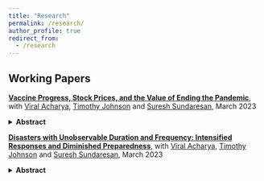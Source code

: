 ```yaml
---
title: "Research"
permalink: /research/
author_profile: true
redirect_from:
  - /research
---
```



Working Papers
------



[**Vaccine Progress, Stock Prices, and the Value of Ending the Pandemic**](https://pages.stern.nyu.edu/~sternfin/vacharya/public_html/pdfs/AJSZ_Value_March2023.pdf), with [Viral Acharya](http://pages.stern.nyu.edu/~sternfin/vacharya/), [Timothy Johnson](https://timothyjohnson.web.illinois.edu/) and [Suresh Sundaresan](https://www0.gsb.columbia.edu/faculty/ssundaresan/), March 2023
<details>
  <Summary><strong>Abstract</strong></summary>
One measure of the ex ante cost of disasters is the welfare gain from shortening their expected duration. We introduce a stochastic clock into a standard disaster model that summarizes information about progress (positive or negative) towards disaster resolution. We show that the stock market response to duration news is essentially a sufficient statistic to identify the welfare gain to interventions that alter the state. Using information on clinical trial progress during 2020, we build contemporaneous forecasts of the time to vaccine deployment, which provide a measure of the anticipated length of the COVID-19 pandemic. The model can thus be calibrated from market reactions to vaccine news, which we estimate. The estimates imply that ending the pandemic would have been worth from 5% to 15% of total wealth as the expected duration varied in this period.
</details>



[**Disasters with Unobservable Duration and Frequency: Intensified Responses and Diminished Preparedness**](https://pages.stern.nyu.edu/~sternfin/vacharya/public_html/pdfs/AJSZ_March2023.pdf), with [Viral Acharya](http://pages.stern.nyu.edu/~sternfin/vacharya/), [Timothy Johnson](https://timothyjohnson.web.illinois.edu/) and [Suresh Sundaresan](https://www0.gsb.columbia.edu/faculty/ssundaresan/), March 2023
<details>
<Summary><strong>Abstract</strong></summary>
We study an economy subject to recurrent disasters when agents have imprecise information about the frequency and duration of the disasters. Uncertainty about the persistence of states can lead to seemingly pessimistic behavior in bad times and optimistic behavior in good times. In a disaster, uncertainty about duration acts as an amplification mechanism. Agents alter their optimal investment and consumption more intensely relative to the full- information benchmark, and the welfare cost of parameter uncertainty can be extreme. However, in advance of a disaster, uncertainty about the arrival rate can be welfare-increasing and agents exhibit diminished preparedness: they optimally invest less in mitigation than under full information and pay less for insurance against the next disaster.
</details>
